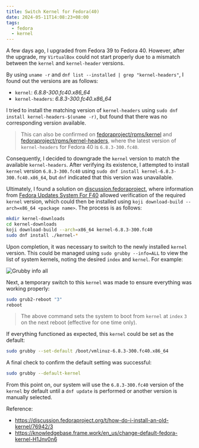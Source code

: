 ```yaml
---
title: Switch Kernel for Fedora(40)
date: 2024-05-11T14:08:23+08:00
tags:
  - fedora
  - kernel
---
```


A few days ago, I upgraded from Fedora 39 to Fedora 40. However, after the upgrade, my `VirtualBox` could not start properly due to a mismatch between the `kernel` and `kernel-header` versions.

By using `uname -r` and `dnf list --installed | grep "kernel-headers"`, I found out the versions are as follows:

- `kernel`: _6.8.8-300.fc40.x86_64_
- `kernel-headers`: _6.8.3-300.fc40.x86_64_

I tried to install the matching version of `kernel-headers` using `sudo dnf install kernel-headers-$(uname -r)`, but found that there was no corresponding version available.
> This can also be confirmed on [fedoraproject/rpms/kernel] and [fedoraproject/rpms/kernel-headers], where the latest version of `kernel-headers` for Fedora 40 is `6.8.3-300.fc40`.

Consequently, I decided to downgrade the `kernel` version to match the available `kernel-headers`. After verifying its existence, I attempted to install `kernel` version `6.8.3-300.fc40` using `sudo dnf install kernel-6.8.3-300.fc40.x86_64`, but `dnf` indicated that this version was unavailable.

Ultimately, I found a solution on [discussion.fedoraproject], where information from [Fedora Updates System For F40] allowed verification of the required `kernel` version, which could then be installed using `koji download-build --arch=x86_64 <package name>`. The process is as follows:

```bash
mkdir kernel-downloads
cd kernel-downloads
koji download-build --arch=x86_64 kernel-6.8.3-300.fc40
sudo dnf install ./kernel-*
```
Upon completion, it was necessary to switch to the newly installed `kernel` version. This could be managed using `sudo grubby --info=ALL` to view the list of system kernels, noting the desired `index` and `kernel`. For example:

![Grubby info all](/images/switch-kernel-for-fedora-40/grubby-info-all.png)

Next, a temporary switch to this `kernel` was made to ensure everything was working properly:

```bash
sudo grub2-reboot "3"
reboot
```

> The above command sets the system to boot from `kernel` at `index` `3` on the next reboot (effective for one time only).

If everything functioned as expected, this `kernel` could be set as the default:

```bash
sudo grubby --set-default /boot/vmlinuz-6.8.3-300.fc40.x86_64
```

A final check to confirm the default setting was successful:

```bash
sudo grubby --default-kernel
```

From this point on, our system will use the `6.8.3-300.fc40` version of the `kernel` by default until a `dnf update` is performed or another version is manually selected.

Reference:

- https://discussion.fedoraproject.org/t/how-do-i-install-an-old-kernel/76942/3
- https://knowledgebase.frame.work/en_us/change-default-fedora-kernel-H1Jnv0n6

[fedoraproject/rpms/kernel]: https://src.fedoraproject.org/rpms/kernel
[fedoraproject/rpms/kernel-headers]: https://src.fedoraproject.org/rpms/kernel-headers
[discussion.fedoraproject]:  https://discussion.fedoraproject.org/t/how-do-i-install-an-old-kernel/76942/3
[Fedora Updates System For F40]: https://bodhi.fedoraproject.org/updates/?packages=kernel&release=F40
